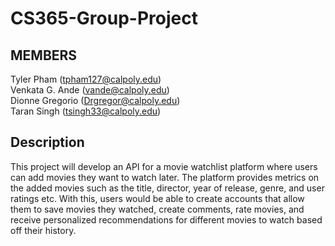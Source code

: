 # CS365-Group-Project

## MEMBERS

Tyler Pham (tpham127@calpoly.edu)   
Venkata G. Ande (vande@calpoly.edu)      
Dionne Gregorio (Drgregor@calpoly.edu)         
Taran Singh (tsingh33@calpoly.edu)

## Description

This project will develop an API for a movie watchlist platform where users can add movies they want to watch later. The platform provides metrics on the added movies such as the title, director, year of release, genre, and user ratings etc. With this, users would be able to create accounts that allow them to save movies they watched, create comments, rate movies, and receive personalized recommendations for different movies to watch based off their history. 
